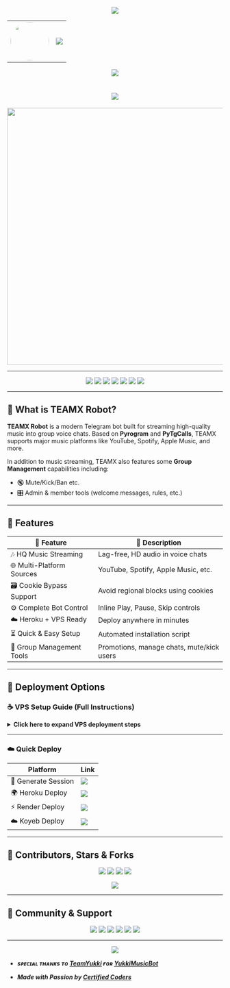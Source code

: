 <!-- ✨ Animated Header (Top) -->
<p align="center">
  <img src="https://user-images.githubusercontent.com/73097560/115834477-dbab4500-a447-11eb-908a-139a6edaec5c.gif" />
</p>

<!-- 👤 Avatar + Typing Banner -->
<div align="center">
  <table>
    <tr>
      <td align="center">
        <img src="https://files.catbox.moe/r2ga8f.jpg" width="90px" style="border-radius: 50%;" />
      </td>
      <td>
        <img src="https://readme-typing-svg.herokuapp.com?color=00BFFF&width=600&lines=Hey+There,+This+is+TeamX+Coder+%F0%9F%A5%80+%E2%9D%97%EF%B8%8F" />
      </td>
    </tr>
  </table>
</div>

<!-- 👁 Visitor Counter -->
<p align="center">
  <img src="https://komarev.com/ghpvc/?username=strad-dev131&style=flat-square" />
</p>

<h1 align="center">
  <img src="https://readme-typing-svg.herokuapp.com?color=FF69B4&width=500&lines=Welcome+to+TEAMX+%F0%9F%8E%B6+The+Robot;Your+Ultimate+Telegram+Music+Bot" />
</h1>

<p align="center">
  <a href="https://t.me/TeamXcoder">
    <img src="https://telegra.ph/file/58afe55fee5ae99d6901b.jpg" width="600">
  </a>
</p>

---

<!-- 🛠 Stylish Badge Layout -->
<p align="center">
  <a href="https://t.me/TEAMXXRobot"><img src="https://img.shields.io/badge/Try%20Bot-@TEAMXXRobot-blue?style=for-the-badge&logo=telegram" /></a>
  <a href="https://t.me/CertifiedCoders"><img src="https://img.shields.io/badge/Join%20Group-@CertifiedCoders-orange?style=for-the-badge&logo=telegram" /></a>
  <a href="https://t.me/CertifiedCodes"><img src="https://img.shields.io/badge/Updates%20Channel-@CertifiedCodes-purple?style=for-the-badge&logo=telegram" /></a>
  <a href="https://t.me/CertifiedCoder"><img src="https://img.shields.io/badge/Owner-@CertifiedCoder-red?style=for-the-badge&logo=telegram" /></a>
  <a href="mailto:rajnishmishraaa1@gmail.com"><img src="https://img.shields.io/badge/Email-Contact-grey?style=for-the-badge&logo=gmail" /></a>
  <a href="https://instagram.com/rajnishthegreat"><img src="https://img.shields.io/badge/Instagram-Follow-red?style=for-the-badge&logo=instagram" /></a>
  <a href="https://youtube.com/@rajnisha3"><img src="https://img.shields.io/badge/YouTube-Subscribe-red?style=for-the-badge&logo=youtube" /></a>
</p>

---

## 🌟 What is TEAMX Robot?

**TEAMX Robot** is a modern Telegram bot built for streaming high-quality music into group voice chats. Based on **Pyrogram** and **PyTgCalls**, TEAMX supports major music platforms like YouTube, Spotify, Apple Music, and more.

In addition to music streaming, TEAMX also features some **Group Management** capabilities including:
- 🔇 Mute/Kick/Ban etc.
- 🎛 Admin & member tools (welcome messages, rules, etc.)

---
## 🚀 Features

| 🌟 Feature              | 🔎 Description                        |
|-------------------------|----------------------------------------|
| 🎶 HQ Music Streaming     | Lag-free, HD audio in voice chats          |
| 🌐 Multi-Platform Sources | YouTube, Spotify, Apple Music, etc.       |
| 🗃 Cookie Bypass Support  | Avoid regional blocks using cookies        |
| ⚙️ Complete Bot Control     | Inline Play, Pause, Skip controls          |
| ☁️ Heroku + VPS Ready        | Deploy anywhere in minutes                 |
| ⏳ Quick & Easy Setup        | Automated installation script              |
| 👮 Group Management Tools | Promotions, manage chats, mute/kick users     |

---

## 🔐 Deployment Options

### ☕ VPS Setup Guide (Full Instructions)
<details>
<summary><b>Click here to expand VPS deployment steps</b></summary>

```bash
# Step 1 - Install dependencies
sudo apt update && sudo apt install git curl python3-pip ffmpeg -y

# Step 2 - Install Node.js
curl https://raw.githubusercontent.com/creationix/nvm/master/install.sh | bash
source ~/.bashrc
nvm install node

# Step 3 - Clone TEAMX Repo
git clone https://github.com/CertifiedCoders/TEAMXXMusic
cd TEAMXXMusic

# Step 4 - Install Python packages
pip3 install -U -r requirements.txt

# Step 5 - Optional tmux for background run
sudo apt install tmux -y

# Step 6 - Run Setup(Fill in environment variables when prompted)
sudo bash setup

# Step 7 - Start Music Bot
tmux new -s tune
sudo bash start

# Developer Extras
. tmux kill-session -t TEAMX    # Stop Bot Session
. tmux attach-session -t TEAMX  # Attach to Running Bot Session
. rm -rf TEAMXXMusic            # Full Uninstall
. Ctrl+B, release, then press D   # Detach from tmux

```

</details>

---


### ☁️ Quick Deploy

| Platform            | Link                                                                 |
|---------------------|----------------------------------------------------------------------|
| 🔑 Generate Session | <a href="https://t.me/CertifiedSessionBot"><img src="https://img.shields.io/badge/Session%20-Generator-orange?style=for-the-badge&logo=heroku" /></a> |
| 🌍 Heroku Deploy     | <a href="http://dashboard.heroku.com/new?template=https://github.com/CertifiedCoders/TEAMXXMusic"><img src="https://img.shields.io/badge/Deploy%20to-Heroku-purple?style=for-the-badge&logo=heroku" /></a> |
| ⚡ Render Deploy     | <a href="https://render.com/deploy?repo=https://github.com/CertifiedCoders/TEAMXXMusic"><img src="https://img.shields.io/badge/Deploy%20to-Render-blue?style=for-the-badge&logo=render" /></a> |
| ☁️ Koyeb Deploy      | <a href="https://app.koyeb.com/deploy?type=git&repository=github.com/CertifiedCoders/TEAMXXMusic"><img src="https://img.shields.io/badge/Deploy%20to-Koyeb-green?style=for-the-badge&logo=koyeb" /></a> |

---



## 👥 Contributors, Stars & Forks

<p align="center">
  <img src="https://img.shields.io/github/contributors/CertifiedCoders/TEAMXXMusic?style=for-the-badge" />
  <img src="https://img.shields.io/github/stars/CertifiedCoders/TEAMXXMusic?style=for-the-badge" />
  <img src="https://img.shields.io/github/forks/CertifiedCoders/TEAMXXMusic?style=for-the-badge" />
  <img src="https://img.shields.io/github/issues/CertifiedCoders/TEAMXXMusic?style=for-the-badge" />
</p>

<p align="center">
  <a href="https://github.com/CertifiedCoders/TEAMXXMusic/graphs/contributors">
    <img src="https://contrib.rocks/image?repo=CertifiedCoders/TEAMXXMusic" />
  </a>
</p>

---

## 💬 Community & Support

<p align="center">
  <a href="https://t.me/CertifiedCoders"><img src="https://img.shields.io/badge/Support%20Group-Join-orange?style=for-the-badge&logo=telegram" /></a>
  <a href="https://t.me/CertifiedCodes"><img src="https://img.shields.io/badge/Channel-Updates-purple?style=for-the-badge&logo=telegram" /></a>
  <a href="https://t.me/CertifiedCoder"><img src="https://img.shields.io/badge/Owner-Message-red?style=for-the-badge&logo=telegram" /></a>
  <a href="https://youtube.com/@rajnisha3"><img src="https://img.shields.io/badge/Youtube-Subscribe-red?style=for-the-badge&logo=youtube" /></a>
  <a href="https://instagram.com/rajnishthegreat"><img src="https://img.shields.io/badge/Instagram-Follow-pink?style=for-the-badge&logo=instagram" /></a>
  <a href="mailto:rajnishmishraaa1@gmail.com"><img src="https://img.shields.io/badge/Email-Contact-grey?style=for-the-badge&logo=gmail" /></a>
</p>

---

<p align="center">
  <img src="https://user-images.githubusercontent.com/73097560/115834477-dbab4500-a447-11eb-908a-139a6edaec5c.gif">
</p>

- <b> _sᴩᴇᴄɪᴀʟ ᴛʜᴀɴᴋs ᴛᴏ [TeamYukki](https://github.com/TeamYukki) ғᴏʀ [YukkiMusicBot](https://github.com/TeamYukki/YukkiMusicBot)_ </b>


- <b> _Made with Passion by [Certified Coders](https://github.com/CertifiedCoders)_ </b>

